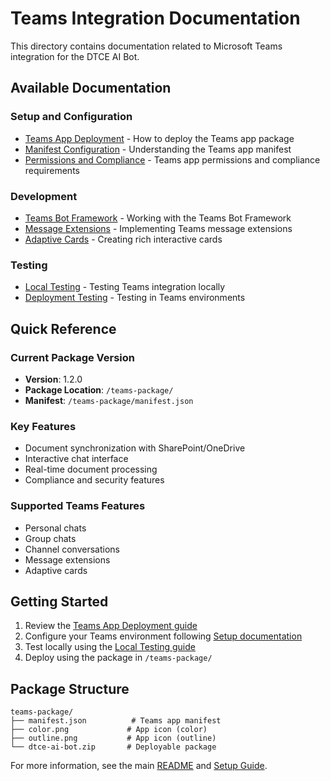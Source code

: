 # Teams Integration Documentation

This directory contains documentation related to Microsoft Teams integration for the DTCE AI Bot.

## Available Documentation

### Setup and Configuration
- [Teams App Deployment](./teams-deployment.md) - How to deploy the Teams app package
- [Manifest Configuration](./manifest-config.md) - Understanding the Teams app manifest
- [Permissions and Compliance](./permissions.md) - Teams app permissions and compliance requirements

### Development
- [Teams Bot Framework](./bot-framework.md) - Working with the Teams Bot Framework
- [Message Extensions](./message-extensions.md) - Implementing Teams message extensions
- [Adaptive Cards](./adaptive-cards.md) - Creating rich interactive cards

### Testing
- [Local Testing](./local-testing.md) - Testing Teams integration locally
- [Deployment Testing](./deployment-testing.md) - Testing in Teams environments

## Quick Reference

### Current Package Version
- **Version**: 1.2.0
- **Package Location**: `/teams-package/`
- **Manifest**: `/teams-package/manifest.json`

### Key Features
- Document synchronization with SharePoint/OneDrive
- Interactive chat interface
- Real-time document processing
- Compliance and security features

### Supported Teams Features
- Personal chats
- Group chats
- Channel conversations
- Message extensions
- Adaptive cards

## Getting Started

1. Review the [Teams App Deployment guide](./teams-deployment.md)
2. Configure your Teams environment following [Setup documentation](../SETUP.md)
3. Test locally using the [Local Testing guide](./local-testing.md)
4. Deploy using the package in `/teams-package/`

## Package Structure

```
teams-package/
├── manifest.json          # Teams app manifest
├── color.png             # App icon (color)
├── outline.png           # App icon (outline)
└── dtce-ai-bot.zip       # Deployable package
```

For more information, see the main [README](../../README.md) and [Setup Guide](../SETUP.md).
